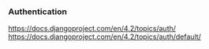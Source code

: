 ### Authentication

https://docs.djangoproject.com/en/4.2/topics/auth/
https://docs.djangoproject.com/en/4.2/topics/auth/default/